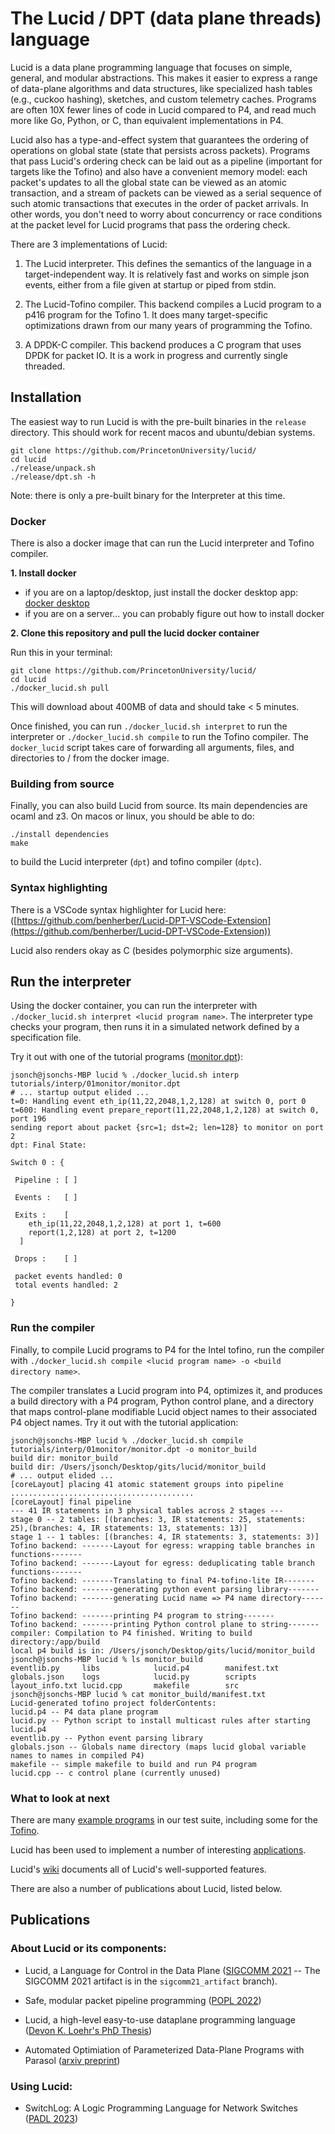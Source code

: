 # The Lucid / DPT (data plane threads) language

Lucid is a data plane programming language that focuses on simple, general, and modular abstractions. This makes it easier to express a range of data-plane algorithms and data structures, like specialized hash tables (e.g., cuckoo hashing), sketches, and custom telemetry caches. Programs are often 10X fewer lines of code in Lucid compared to P4, and read much more like Go, Python, or C, than equivalent implementations in P4. 

Lucid also has a type-and-effect system that guarantees the ordering of operations on global state (state that persists across packets). Programs that pass Lucid's ordering check can be laid out as a pipeline (important for targets like the Tofino) and also have a convenient memory model: each packet's updates to all the global state can be viewed as an atomic transaction, and a stream of packets can be viewed as a serial sequence of such atomic transactions that executes in the order of packet arrivals. In other words, you don't need to worry about concurrency or race conditions at the packet level for Lucid programs that pass the ordering check. 

There are 3 implementations of Lucid: 

1. The Lucid interpreter. This defines the semantics of the language in a target-independent way. It is relatively fast and works on simple json events, either from a file given at startup or piped from stdin.

2. The Lucid-Tofino compiler. This backend compiles a Lucid program to a p416 program for the Tofino 1. It does many target-specific optimizations drawn from our many years of programming the Tofino.
  
3. A DPDK-C compiler. This backend produces a C program that uses DPDK for packet IO. It is a work in progress and currently single threaded. 

## Installation

The easiest way to run Lucid is with the pre-built binaries in the `release` directory. 
This should work for recent macos and ubuntu/debian systems.
```
git clone https://github.com/PrincetonUniversity/lucid/
cd lucid
./release/unpack.sh
./release/dpt.sh -h
```

Note: there is only a pre-built binary for the Interpreter at this time.

### Docker

There is also a docker image that can run the Lucid interpreter and Tofino compiler. 

**1. Install docker**
  - if you are on a laptop/desktop, just install the docker desktop app: [docker desktop](https://www.docker.com/products/docker-desktop/)
  - if you are on a server... you can probably figure out how to install docker

**2. Clone this repository and pull the lucid docker container**

Run this in your terminal:
```
git clone https://github.com/PrincetonUniversity/lucid/
cd lucid
./docker_lucid.sh pull
```

This will download about 400MB of data and should take < 5 minutes. 

Once finished, you can run `./docker_lucid.sh interpret` to run the interpreter or `./docker_lucid.sh compile` to run the Tofino compiler. The `docker_lucid` script takes care of forwarding all arguments, files, and directories to / from the docker image.

### Building from source

Finally, you can also build Lucid from source. Its main dependencies are ocaml and z3. 
On macos or linux, you should be able to do: 
```
./install dependencies
make
```
to build the Lucid interpreter (`dpt`) and tofino compiler (`dptc`).

### Syntax highlighting
There is a VSCode syntax highlighter for Lucid here: ([https://github.com/benherber/Lucid-DPT-VSCode-Extension](https://github.com/benherber/Lucid-DPT-VSCode-Extension))

Lucid also renders okay as C (besides polymorphic size arguments).

## Run the interpreter

Using the docker container, you can run the interpreter with `./docker_lucid.sh interpret <lucid program name>`. The interpreter type checks your program, then runs it in a simulated network defined by a specification file. 

Try it out with one of the tutorial programs ([monitor.dpt](https://github.com/PrincetonUniversity/lucid/blob/main/tutorials/interp/01monitor/monitor.dpt)):

```
jsonch@jsonchs-MBP lucid % ./docker_lucid.sh interp tutorials/interp/01monitor/monitor.dpt
# ... startup output elided ...
t=0: Handling event eth_ip(11,22,2048,1,2,128) at switch 0, port 0
t=600: Handling event prepare_report(11,22,2048,1,2,128) at switch 0, port 196
sending report about packet {src=1; dst=2; len=128} to monitor on port 2
dpt: Final State:

Switch 0 : {

 Pipeline : [ ]

 Events :   [ ]

 Exits :    [
    eth_ip(11,22,2048,1,2,128) at port 1, t=600
    report(1,2,128) at port 2, t=1200
  ]

 Drops :    [ ]

 packet events handled: 0
 total events handled: 2

}
```

### Run the compiler

Finally, to compile Lucid programs to P4 for the Intel tofino, run the compiler with `./docker_lucid.sh compile <lucid program name> -o <build directory name>`.

The compiler translates a Lucid program into P4, optimizes it, and produces a build directory with a P4 program, Python control plane, and a directory that maps control-plane modifiable Lucid object names to their associated P4 object names. 
Try it out with the tutorial application: 

```
jsonch@jsonchs-MBP lucid % ./docker_lucid.sh compile tutorials/interp/01monitor/monitor.dpt -o monitor_build
build dir: monitor_build
build dir: /Users/jsonch/Desktop/gits/lucid/monitor_build
# ... output elided ...
[coreLayout] placing 41 atomic statement groups into pipeline
.........................................
[coreLayout] final pipeline
--- 41 IR statements in 3 physical tables across 2 stages ---
stage 0 -- 2 tables: [(branches: 3, IR statements: 25, statements: 25),(branches: 4, IR statements: 13, statements: 13)]
stage 1 -- 1 tables: [(branches: 4, IR statements: 3, statements: 3)]
Tofino backend: -------Layout for egress: wrapping table branches in functions-------
Tofino backend: -------Layout for egress: deduplicating table branch functions-------
Tofino backend: -------Translating to final P4-tofino-lite IR-------
Tofino backend: -------generating python event parsing library-------
Tofino backend: -------generating Lucid name => P4 name directory-------
Tofino backend: -------printing P4 program to string-------
Tofino backend: -------printing Python control plane to string-------
compiler: Compilation to P4 finished. Writing to build directory:/app/build
local p4 build is in: /Users/jsonch/Desktop/gits/lucid/monitor_build
jsonch@jsonchs-MBP lucid % ls monitor_build
eventlib.py     libs            lucid.p4        manifest.txt
globals.json    logs            lucid.py        scripts
layout_info.txt lucid.cpp       makefile        src
jsonch@jsonchs-MBP lucid % cat monitor_build/manifest.txt 
Lucid-generated tofino project folderContents: 
lucid.p4 -- P4 data plane program
lucid.py -- Python script to install multicast rules after starting lucid.p4
eventlib.py -- Python event parsing library
globals.json -- Globals name directory (maps lucid global variable names to names in compiled P4)
makefile -- simple makefile to build and run P4 program
lucid.cpp -- c control plane (currently unused)
```


### What to look at next

There are many [example programs](https://github.com/PrincetonUniversity/lucid/tree/main/examples) in our test suite, including some for the [Tofino](https://github.com/PrincetonUniversity/lucid/tree/main/examples/tofino_apps). 

Lucid has been used to implement a number of interesting [applications](https://github.com/PrincetonUniversity/lucid/tree/main/examples/apps). 

Lucid's [wiki](https://github.com/PrincetonUniversity/lucid/wiki) documents all of Lucid's well-supported features. 

There are also a number of publications about Lucid, listed below.

## Publications

### About Lucid or its components:

- Lucid, a Language for Control in the Data Plane ([SIGCOMM 2021](https://conferences.sigcomm.org/sigcomm/2021/program.html) -- The SIGCOMM 2021 artifact is in the ``sigcomm21_artifact`` branch).

- Safe, modular packet pipeline programming ([POPL 2022](https://dl.acm.org/doi/pdf/10.1145/3498699))

- Lucid, a high-level easy-to-use dataplane programming language ([Devon K. Loehr's PhD Thesis](https://dkloehr.github.io/files/Thesis.pdf))

- Automated Optimiation of Parameterized Data-Plane Programs with Parasol ([arxiv preprint](https://arxiv.org/pdf/2402.11155))

### Using Lucid: 

- SwitchLog: A Logic Programming Language for Network Switches ([PADL 2023](https://par.nsf.gov/servlets/purl/10430321))

